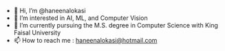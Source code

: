 - 👋 Hi, I’m @haneenalokasi
- 👀 I’m interested in AI, ML, and Computer Vision
- 🌱 I’m currently pursuing the M.S. degree in Computer Science with King Faisal University
- 📫 How to reach me : haneenalokasi@hotmail.com

<!---
haneenalokasi/haneenalokasi is a ✨ special ✨ repository because its `README.md` (this file) appears on your GitHub profile.
You can click the Preview link to take a look at your changes.
--->
